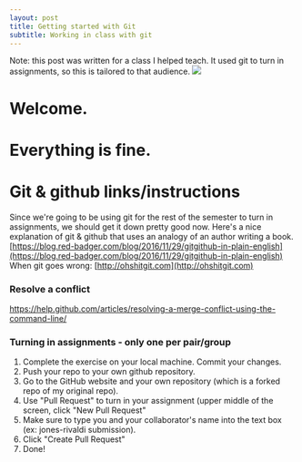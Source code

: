 ```yaml
---
layout: post
title: Getting started with Git
subtitle: Working in class with git
---
```


Note: this post was written for a class I helped teach. It used git to turn in assignments, so this is tailored to that audience. 
![](http://sites.nd.edu/crivaldi/files/2018/09/7d1a6da093926fb47b64fad5e4ac25b5-300x169.jpg)

# Welcome.

# Everything is fine.

# Git & github links/instructions

Since we're going to be using git for the rest of the semester to turn in assignments, we should get it down pretty good now. Here's a nice explanation of git & github that uses an analogy of an author writing a book. [https://blog.red-badger.com/blog/2016/11/29/gitgithub-in-plain-english](https://blog.red-badger.com/blog/2016/11/29/gitgithub-in-plain-english) When git goes wrong: [http://ohshitgit.com](http://ohshitgit.com)

### Resolve a conflict

https://help.github.com/articles/resolving-a-merge-conflict-using-the-command-line/

### Turning in assignments - only one per pair/group

1.  Complete the exercise on your local machine. Commit your changes.
2.  Push your repo to your own github repository.
3.  Go to the GitHub website and your own repository (which is a forked repo of my original repo).
4.  Use "Pull Request" to turn in your assignment (upper middle of the screen, click "New Pull Request"
5.  Make sure to type you and your collaborator's name into the text box (ex: jones-rivaldi submission).
6.  Click "Create Pull Request"
7.  Done!
